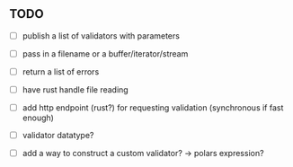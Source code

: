 # 

## TODO

- [ ] publish a list of validators with parameters
- [ ] pass in a filename or a buffer/iterator/stream
- [ ] return a list of errors
- [ ] have rust handle file reading
- [ ] add http endpoint (rust?) for requesting validation (synchronous if fast enough)
- [ ] validator datatype?
- [ ] add a way to construct a custom validator? -> polars expression?


